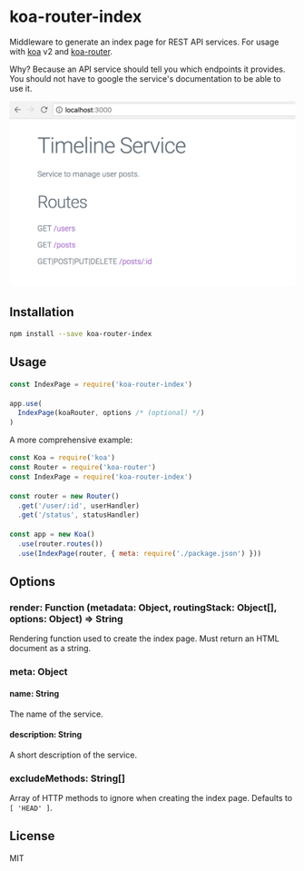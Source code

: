 # koa-router-index

Middleware to generate an index page for REST API services. For usage with [koa](https://github.com/koajs/koa) v2 and [koa-router](https://github.com/alexmingoia/koa-router).

Why? Because an API service should tell you which endpoints it provides. You should not have to google the service's documentation to be able to use it.

<p align="center">
  <img alt="Screenshot" width="600px" src="https://github.com/andywer/koa-router-index/raw/master/docs/sample-page.png?raw=true" />
</p>


## Installation

```sh
npm install --save koa-router-index
```


## Usage

```js
const IndexPage = require('koa-router-index')

app.use(
  IndexPage(koaRouter, options /* (optional) */)
)
```

A more comprehensive example:

```js
const Koa = require('koa')
const Router = require('koa-router')
const IndexPage = require('koa-router-index')

const router = new Router()
  .get('/user/:id', userHandler)
  .get('/status', statusHandler)

const app = new Koa()
  .use(router.routes())
  .use(IndexPage(router, { meta: require('./package.json') }))
```


## Options

### render: Function (metadata: Object, routingStack: Object[], options: Object) => String

Rendering function used to create the index page. Must return an HTML document as a string.

### meta: Object

#### name: String
The name of the service.

#### description: String
A short description of the service.

### excludeMethods: String[]

Array of HTTP methods to ignore when creating the index page. Defaults to `[ 'HEAD' ]`.


## License

MIT

